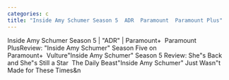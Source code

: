 ```yaml
---
categories: c
title: "Inside Amy Schumer Season 5  ADR  Paramount  Paramount Plus"
---
```

Inside Amy Schumer Season 5 | "ADR" | Paramount+&nbsp;&nbsp;Paramount PlusReview: "Inside Amy Schumer" Season Five on Paramount+&nbsp;&nbsp;Vulture"Inside Amy Schumer" Season 5 Review: She"s Back and She"s Still a Star&nbsp;&nbsp;The Daily Beast"Inside Amy Schumer" Just Wasn"t Made for These Times&n